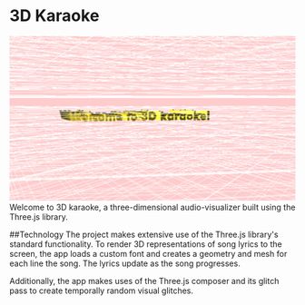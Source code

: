# 3D Karaoke

![welcome text](./images/welcome_text.png)
Welcome to 3D karaoke, a three-dimensional audio-visualizer built using
the Three.js library.

##Technology
The project makes extensive use of the Three.js library's standard functionality.
To render 3D representations of song lyrics to the screen, the app loads
a custom font and creates a geometry and mesh for each line the song. The lyrics update
as the song progresses.

Additionally, the app makes uses of the Three.js composer and its glitch pass to create temporally
random visual glitches.
